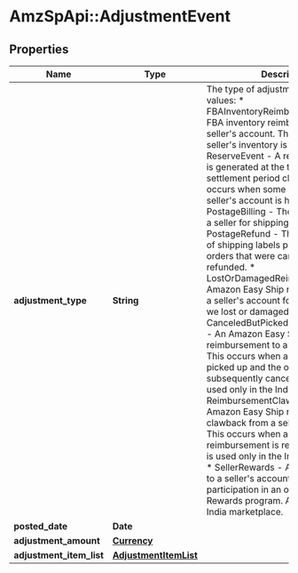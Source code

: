# AmzSpApi::AdjustmentEvent

## Properties
Name | Type | Description | Notes
------------ | ------------- | ------------- | -------------
**adjustment_type** | **String** | The type of adjustment.  Possible values:  * FBAInventoryReimbursement - An FBA inventory reimbursement to a seller&#x27;s account. This occurs if a seller&#x27;s inventory is damaged.  * ReserveEvent - A reserve event that is generated at the time of a settlement period closing. This occurs when some money from a seller&#x27;s account is held back.  * PostageBilling - The amount paid by a seller for shipping labels.  * PostageRefund - The reimbursement of shipping labels purchased for orders that were canceled or refunded.  * LostOrDamagedReimbursement - An Amazon Easy Ship reimbursement to a seller&#x27;s account for a package that we lost or damaged.  * CanceledButPickedUpReimbursement - An Amazon Easy Ship reimbursement to a seller&#x27;s account. This occurs when a package is picked up and the order is subsequently canceled. This value is used only in the India marketplace.  * ReimbursementClawback - An Amazon Easy Ship reimbursement clawback from a seller&#x27;s account. This occurs when a prior reimbursement is reversed. This value is used only in the India marketplace.  * SellerRewards - An award credited to a seller&#x27;s account for their participation in an offer in the Seller Rewards program. Applies only to the India marketplace. | [optional] 
**posted_date** | **Date** |  | [optional] 
**adjustment_amount** | [**Currency**](Currency.md) |  | [optional] 
**adjustment_item_list** | [**AdjustmentItemList**](AdjustmentItemList.md) |  | [optional] 

